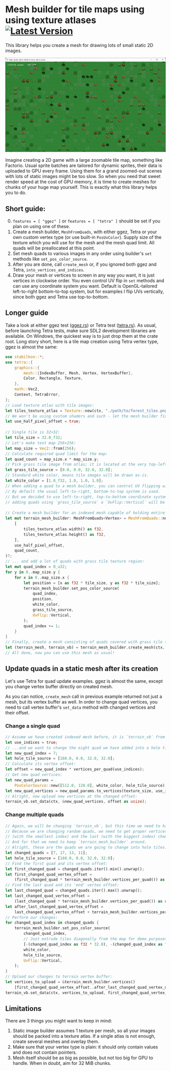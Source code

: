 # Mesh builder for tile maps using using texture atlases &emsp; [![Latest Version]][crates.io]

[Latest Version]: https://img.shields.io/crates/v/stabilkon.svg
[crates.io]: https://crates.io/crates/stabilkon

This library helps you create a mesh for drawing lots of small static 2D images.

![Teaser](teaser.png)

Imagine creating a 2D game with a large zoomable tile map, something like Factorio.
Usual sprite batches are tailored for dynamic sprites, their data is uploaded to GPU every frame.
Using them for a grand zoomed-out scenes with lots of static images might be too slow.
So when you need that sweet render speed at the cost of GPU memory,
it is time to create meshes for chunks of your huge map yourself. This is exactly what this library helps you to do.

## Short guide:

0. `features = [ "ggez" ]` or `features = [ "tetra" ]` should be set if you plan on using one of these.
1. Create a mesh builder, `MeshFromQuads`, with either ggez, Tetra or your own custom vertex type
(or use built-in `PosUvColor`).
Supply size of the texture which you will use for the mesh and the mesh quad limit.
All quads will be preallocated at this point.
2. Set mesh quads to various images in any order using builder's `set` methods like `set_pos_color_source`.
3. After you are done, call `create_mesh` or, if you ignored both ggez and Tetra, `into_vertices_and_indices`.
4. Draw your mesh or vertices to screen in any way you want, it is just vertices in clockwise order.
You even control UV flip in `set` methods and can use any coordinate system you want.
Default is OpenGL-tailored left-to-right bottom-to-top system,
but for examples I flip UVs vertically, since both ggez and Tetra use top-to-bottom.

## Longer guide

Take a look at either ggez test ([ggez.rs](test_ggez_integration/gltests/ggez.rs))
or Tetra test ([tetra.rs](test_tetra_integration/gltests/ggez.rs)). As usual, before launching Tetra tests,
make sure SDL2 development libraries are available. On Windows, the quickest way is to just drop them at the crate root.
Long story short, here is a tile map creation using Tetra vertex type, ggez is almost the same:

```rust
use stabilkon::*;
use tetra::{
    graphics::{
        mesh::{IndexBuffer, Mesh, Vertex, VertexBuffer},
        Color, Rectangle, Texture,
    },
    math::Vec2,
    Context, TetraError,
};
// Load texture atlas with tile images:
let tiles_texture_atlas = Texture::new(ctx, "./path/to/forest_tiles.png")?;
// We won't be using custom shaders and such - let the mesh builder fix UVs for us:
let use_half_pixel_offset = true;

// Single tile is 32×32:
let tile_size = 32.0_f32;
// Let's make test map 256×256:
let map_size = Vec2::from(256);
// Calculate required quad limit for the map:
let quad_count = map_size.x * map_size.y;
// Pick grass tile image from atlas; it is located at the very top-left of the texture atlas.
let grass_tile_source = [0.0, 0.0, 32.0, 32.0];
// Standard white color, means tile images will be drawn as-is.
let white_color = [1.0_f32, 1.0, 1.0, 1.0];
// When adding a quad to a mesh builder, you can control UV flipping with `UvFlip` parameter.
// By default the usual left-to-right, bottom-to-top system is used.
// But we decided to use left-to-right, top-to-bottom coordinate system in tile source rectangle above, so when
// adding quads using `grass_tile_source` a `UvFlip::Vertical` will be supplied.

// Create a mesh builder for an indexed mesh capable of holding entire map...
let mut terrain_mesh_builder: MeshFromQuads<Vertex> = MeshFromQuads::new(
    [
        tiles_texture_atlas.width() as f32,
        tiles_texture_atlas.height() as f32,
    ],
    use_half_pixel_offset,
    quad_count,
)?;
// ... and add a lot of quads with grass tile texture region:
let mut quad_index = 0_u32;
for y in 0..map_size.y {
    for x in 0..map_size.x {
        let position = [x as f32 * tile_size, y as f32 * tile_size];
        terrain_mesh_builder.set_pos_color_source(
            quad_index,
            position,
            white_color,
            grass_tile_source,
            UvFlip::Vertical,
        );
        quad_index += 1;
    }
}
// Finally, create a mesh consisting of quads covered with grass tile texture region:
let (terrain_mesh, terrain_vb) = terrain_mesh_builder.create_mesh(ctx, texture_atlas)?;
// All done, now you can use this mesh as usual!
```

## Update quads in a static mesh after its creation

Let's use Tetra for quad update examples. ggez is almost the same,
except you change vertex buffer directly on created mesh. 

As you can notice, `create_mesh` call in previous example returned not just a mesh, but its vertex buffer as well.
In order to change quad vertices, you need to call vertex buffer's `set_data` method
with changed vertices and their offset.


### Change a single quad

```rust
// Assume we have created indexed mesh before, it is `terrain_vb` from the upper example.
let use_indices = true;
// ...and we want to change the eight quad we have added into a hole tile.
let new_quad_index = 7;
let hole_tile_source = [160.0, 0.0, 32.0, 32.0];
// Calculate its vertex offset:
let offset = new_quad_index * vertices_per_quad(use_indices);
// Get new quad vertices:
let new_quad_params =
    PosColorSource::new([512.0, 128.0], white_color, hole_tile_source);
let new_quad_vertices = new_quad_params.to_vertices(texture_size, use_indices);
// Alright, now upload new vertices at the changed offset:
terrain_vb.set_data(ctx, &new_quad_vertices, offset as usize);
```

### Change multiple quads

```rust
// Again, we will be changing `terrain_vb`, but this time we need to have access to entire vertex buffer data.
// Because we are changing random quads, we need to get proper vertices for all quads between the first
// (with the smallest index) and the last (with the biggest index) changed quads. 
// And for that we need to keep `terrain_mesh_builder` around.
// Alright, these are the quads we are going to change into hole tiles:
let changed_quads = [7, 17, 13, 11];
let hole_tile_source = [160.0, 0.0, 32.0, 32.0];
// Find the first quad and its vertex offset:
let first_changed_quad = changed_quads.iter().min().unwrap();
let first_changed_quad_vertex_offset =
    (first_changed_quad * terrain_mesh_builder.vertices_per_quad()) as usize;
// Find the last quad and its 'end' vertex offset:
let last_changed_quad = changed_quads.iter().max().unwrap();
let last_changed_quad_vertex_offset =
    (last_changed_quad * terrain_mesh_builder.vertices_per_quad()) as usize;
let after_last_changed_quad_vertex_offset =
    last_changed_quad_vertex_offset + terrain_mesh_builder.vertices_per_quad() as usize;
// Perform our changes:
for changed_quad_index in changed_quads {
    terrain_mesh_builder.set_pos_color_source(
        changed_quad_index,
        // Just extrude tiles diagonally from the map for demo purposes:
        [-(changed_quad_index as f32 * 32.0), -(changed_quad_index as f32 * 32.0)],
        white_color,
        hole_tile_source,
        UvFlip::Vertical,
    );
}
// Upload our changes to terrain vertex buffer:
let vertices_to_upload = &terrain_mesh_builder.vertices()
    [first_changed_quad_vertex_offset..after_last_changed_quad_vertex_offset];
terrain_vb.set_data(ctx, vertices_to_upload, first_changed_quad_vertex_offset);
```


## Limitations

There are 3 things you might want to keep in mind:

1. Static image builder assumes 1 texture per mesh, so all your images should be packed into a texture atlas.
If a single atlas is not enough, create several meshes and overlay them.
2. Make sure that your vertex type is plain: it should only contain values and does not contain pointers.
3. Mesh itself should be as big as possible, but not too big for GPU to handle. When in doubt, aim for 32 MiB chunks.